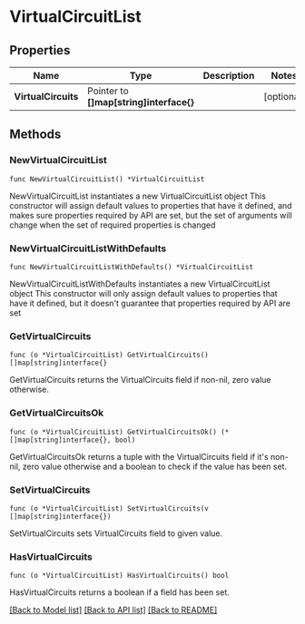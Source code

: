 # VirtualCircuitList

## Properties

Name | Type | Description | Notes
------------ | ------------- | ------------- | -------------
**VirtualCircuits** | Pointer to **[]map[string]interface{}** |  | [optional] 

## Methods

### NewVirtualCircuitList

`func NewVirtualCircuitList() *VirtualCircuitList`

NewVirtualCircuitList instantiates a new VirtualCircuitList object
This constructor will assign default values to properties that have it defined,
and makes sure properties required by API are set, but the set of arguments
will change when the set of required properties is changed

### NewVirtualCircuitListWithDefaults

`func NewVirtualCircuitListWithDefaults() *VirtualCircuitList`

NewVirtualCircuitListWithDefaults instantiates a new VirtualCircuitList object
This constructor will only assign default values to properties that have it defined,
but it doesn't guarantee that properties required by API are set

### GetVirtualCircuits

`func (o *VirtualCircuitList) GetVirtualCircuits() []map[string]interface{}`

GetVirtualCircuits returns the VirtualCircuits field if non-nil, zero value otherwise.

### GetVirtualCircuitsOk

`func (o *VirtualCircuitList) GetVirtualCircuitsOk() (*[]map[string]interface{}, bool)`

GetVirtualCircuitsOk returns a tuple with the VirtualCircuits field if it's non-nil, zero value otherwise
and a boolean to check if the value has been set.

### SetVirtualCircuits

`func (o *VirtualCircuitList) SetVirtualCircuits(v []map[string]interface{})`

SetVirtualCircuits sets VirtualCircuits field to given value.

### HasVirtualCircuits

`func (o *VirtualCircuitList) HasVirtualCircuits() bool`

HasVirtualCircuits returns a boolean if a field has been set.


[[Back to Model list]](../README.md#documentation-for-models) [[Back to API list]](../README.md#documentation-for-api-endpoints) [[Back to README]](../README.md)


